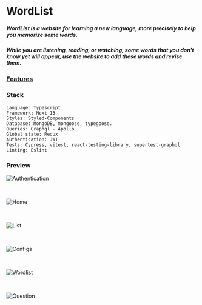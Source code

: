 
# WordList

##### WordList is a website for learning a new language, more precisely to help you memorize some words.

##### While you are listening, reading, or watching, some words that you don't know yet will appear, use the website to add these words and revise them.

### [Features](/WordList.txt)

### Stack
    Language: Typescript
    Framework: Next 13
    Styles: Styled-Components
    Database: MongoDB, mongoose, typegoose.
    Queries: Graphql - Apollo
    Global state: Redux
    Authentication: JWT
    Tests: Cypress, vitest, react-testing-library, supertest-graphql
    Linting: Eslint

### Preview

![Authentication](https://github.com/Rafael-Cesario/WordList-4.0/assets/88716893/7766c03e-f25d-4685-b21c-c8ed912ed170)

</br>

![Home](https://github.com/Rafael-Cesario/WordList-4.0/assets/88716893/6f39350e-684f-408c-99a4-7602417960d6)

</br>

![List](https://github.com/Rafael-Cesario/WordList-4.0/assets/88716893/d736f401-1bb3-4d4c-ab30-0bee5e66e440)

</br>

![Configs](https://github.com/Rafael-Cesario/WordList-4.0/assets/88716893/0ebc0876-e855-42c7-be98-6bac22562406)

</br>

![Wordlist](https://github.com/Rafael-Cesario/WordList-4.0/assets/88716893/00955a08-350d-48e2-98d8-eb7488e02430)

</br>

![Question](https://github.com/Rafael-Cesario/WordList-4.0/assets/88716893/37f13cf2-71d8-4026-8f0c-a9b118d7d77c)
